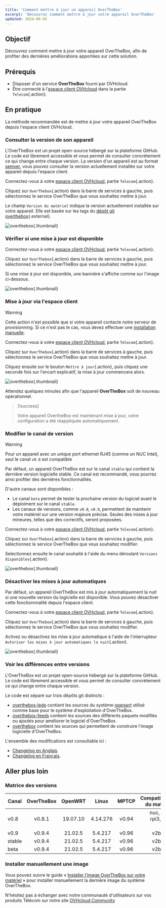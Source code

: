 ```yaml
---
title: 'Comment mettre à jour un appareil OverTheBox'
excerpt: 'Découvrez comment mettre à jour votre appareil OverTheBox'
updated: 2024-06-05
---
```


## Objectif

Découvrez comment mettre à jour votre appareil OverTheBox, afin de profiter des dernières améliorations apportées sur cette solution.

## Prérequis

- Disposer d'un service **OverTheBox** fourni par OVHcloud.
- Être connecté à l'[espace client OVHcloud](/links/manager) dans la partie `Telecom`{.action}.

## En pratique

La méthode recommandée est de mettre à jour votre appareil OverTheBox depuis l'espace client OVHcloud.

### Consulter la version de son appareil

L'OverTheBox est un projet open-source hébergé sur la plateforme GitHub. Le code est librement accessible et vous permet de consulter concrètement ce qui change entre chaque version.
La version d'un appareil est au format [semver](https://semver.org/lang/fr/), vous pouvez consulter la version actuellement installée sur votre appareil depuis l'espace client.

Connectez-vous à votre [espace client OVHcloud](/links/manager), partie `Telecom`{.action}.

Cliquez sur `OverThebox`{.action} dans la barre de services à gauche, puis sélectionnez le service OverTheBox que vous souhaitez mettre à jour.

Le champ `Version du matériel` indique la version actuellement installée sur votre appareil. Elle est basée sur les tags du [dépôt git overthebox](https://github.com/ovh/overthebox/tags){.external}.

![overthebox](images/manager-version-2024.png){.thumbnail}

### Vérifier si une mise à jour est disponible

Connectez-vous à votre [espace client OVHcloud](/links/manager), partie `Telecom`{.action}.

Cliquez sur `OverThebox`{.action} dans la barre de services à gauche, puis sélectionnez le service OverTheBox que vous souhaitez mettre à jour.

Si une mise à jour est disponible, une bannière s'affiche comme sur l'image ci-dessous.

![overthebox](images/manager-available-2024.png){.thumbnail}

### Mise à jour via l'espace client

> [!warning]
>
> Cette action n'est possible que si votre appareil contacte notre serveur de provisionning. Si ce n'est pas le cas, vous devez effectuer une [installation manuelle](/pages/web_cloud/internet/overthebox/advanced_installer_limage_overthebox_sur_votre_materiel).
>

Connectez-vous à votre [espace client OVHcloud](/links/manager), partie `Telecom`{.action}.

Cliquez sur `OverThebox`{.action} dans la barre de services à gauche, puis sélectionnez le service OverTheBox que vous souhaitez mettre à jour.

Cliquez ensuite sur le bouton `Mettre à jour`{.action}, puis cliquez une seconde fois sur l'encart explicatif, la mise à jour commencera alors.

![overthebox](images/manager-upgrade-2024.png){.thumbnail}

Attendez quelques minutes afin que l'appareil **OverTheBox** soit de nouveau opérationnel.

> [!success]
>
> Votre appareil OvertheBox est maintenant mise à jour, votre configuration a été réappliquée automatiquement.
>

### Modifier le canal de version

> [!warning]
>
> Pour un appareil avec un unique port ethernet RJ45 (comme un NUC Intel), seul le canal `v0.8` est compatible
>

Par défaut, un appareil OverTheBox est sur le canal `stable` qui contient la dernière version logicielle stable. Ce canal est recommandé, vous pourrez ainsi profiter des dernières fonctionnalités.

D'autre canaux sont disponibles :

- Le canal `beta` permet de tester la prochaine version du logiciel avant le déploiment sur le canal `stable`.
- Les canaux de versions, comme `v0.8`, `v0.9`, permettent de maintenir votre matériel sur une version majeure précise. Seules des mises à jour mineures, telles que des correctifs, seront proposées.

Connectez-vous à votre [espace client OVHcloud](/links/manager), partie `Telecom`{.action}.

Cliquez sur `OverThebox`{.action} dans la barre de services à gauche, puis sélectionnez le service OverTheBox que vous souhaitez modifier.

Selectionnez ensuite le canal souhaité à l'aide du menu déroulant `Versions disponibles`{.action}.

![overthebox](images/manager-releaseChannel-2024.png){.thumbnail}

### Désactiver les mises à jour automatiques

Par défaut, un appareil OverTheBox est mis à jour automatiquement la nuit si une nouvelle version du logicielle est disponible. Vous pouvez désactiver cette fonctionnnalité depuis l'espace client.

Connectez-vous à votre [espace client OVHcloud](/links/manager), partie `Telecom`{.action}.

Cliquez sur `OverThebox`{.action} dans la barre de services à gauche, puis sélectionnez le service OverTheBox que vous souhaitez modifier.

Activez ou désactivez les mise à jour automatique à l'aide de l'interrupteur `Autoriser les mises à jour automatiques la nuit`{.action}.

![overthebox](images/manager-autoupgrade-2024.png){.thumbnail}

### Voir les différences entre versions

L'OverTheBox est un projet open-source hébergé sur la plateforme GitHub. Le code est librement accessible et vous permet de consulter concrètement ce qui change entre chaque version.

Le code est séparé sur trois dépôts git distincts :

- [overthebox-lede](https://github.com/ovh/overthebox-lede) contient les sources du système [openwrt](https://openwrt.org/) utilisé comme base pour le système d'exploitation d'OverTheBox.
- [overthebox-feeds](https://github.com/ovh/overthebox-feeds) contient les sources des différents paquets modifiés ou ajoutés pour améliorer le logiciel d'OverTheBox.
- [overthebox](https://github.com/ovh/overthebox) contient les sources qui permettent de construire l'image logicielle d'OverTheBox.

L'ensemble des modifications est consultable ici :

- [Changelog en Anglais](https://github.com/ovh/overthebox/releases).
- [Changelog en Français](https://github.com/ovh/overthebox/blob/master/CHANGELOG_fr.md).

## Aller plus loin

### Matrice des versions

| Canal | OverTheBox | OpenWRT | Linux | MPTCP | Compatibilité du matériel |
| ---  | :---: | :---: | :---: | :---: | ---: |
| v0.8 | v0.8.1 | 19.07.10 | 4.14.276 | v0.94 | nuc, ITv1, rpi3, v2b, v2c |
| v0.9 | v0.9.4 | 21.02.5 | 5.4.217 | v0.96 | v2b, v2c |
| stable | v0.9.4 | 21.02.5 | 5.4.217 | v0.96 | v2b, v2c |
| beta | v0.9.4 | 21.02.5 | 5.4.217 | v0.96 | v2b, v2c |

### Installer manuellement une image

Vous pouvez suivre le guide « [Installer l’image OverTheBox sur votre matériel](/pages/web_cloud/internet/overthebox/advanced_installer_limage_overthebox_sur_votre_materiel) » pour installer manuellement la dernière image du système OverTheBox.

N'hésitez pas à échanger avec notre communauté d'utilisateurs sur vos produits Télécom sur notre site [OVHcloud Community](https://community.ovh.com/c/telecom)
